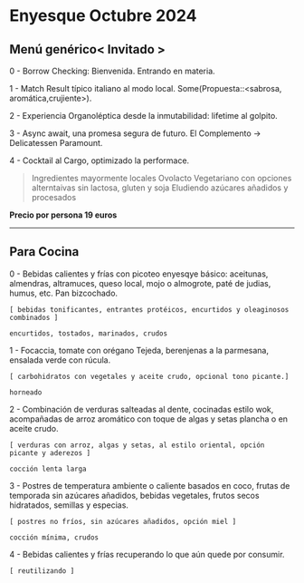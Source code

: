 # Enyesque Octubre 2024

## Menú genérico< Invitado >

0 - Borrow Checking: Bienvenida. Entrando en materia.

1 - Match Result típico italiano al modo local. Some(Propuesta::<sabrosa, aromática,crujiente>).

2 - Experiencia Organoléptica desde la inmutabilidad: lifetime al golpito.

3 - Async await, una promesa segura de futuro. El Complemento -> Delicatessen Paramount.

4 - Cocktail al Cargo, optimizado la performace.

> Ingredientes mayormente locales
> Ovolacto Vegetariano con opciones alterntaivas sin lactosa, gluten y soja
> Eludiendo azúcares añadidos y procesados

**Precio por persona 19 euros**

--- 

## Para Cocina

0 - Bebidas calientes y frías con picoteo enyesqye básico: aceitunas, almendras, altramuces, queso local, mojo o almogrote, paté de judias, humus, etc. Pan bizcochado.

    [ bebidas tonificantes, entrantes protéicos, encurtidos y oleaginosos combinados ]

    encurtidos, tostados, marinados, crudos 

1 - Focaccia, tomate con orégano Tejeda, berenjenas a la parmesana, ensalada verde con rúcula.

    [ carbohidratos con vegetales y aceite crudo, opcional tono picante.]

    horneado 

2 - Combinación de verduras salteadas al dente, cocinadas estilo wok, acompañadas de arroz aromático con toque de algas y setas plancha o en aceite crudo.

    [ verduras con arroz, algas y setas, al estilo oriental, opción picante y aderezos ] 

    cocción lenta larga

3 - Postres de temperatura ambiente o caliente basados en coco, frutas de temporada sin azúcares añadidos, bebidas vegetales, frutos secos hidratados, semillas y especias.

    [ postres no fríos, sin azúcares añadidos, opción miel ]

    cocción mínima, crudos

4 - Bebidas calientes y frías recuperando lo que aún quede por consumir.

    [ reutilizando ]
